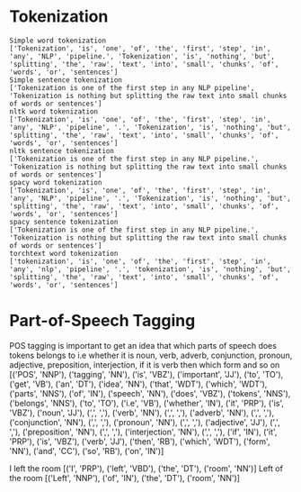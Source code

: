 # Tokenization
```
Simple word tokenization
['Tokenization', 'is', 'one', 'of', 'the', 'first', 'step', 'in', 'any', 'NLP', 'pipeline.', 'Tokenization', 'is', 'nothing', 'but', 'splitting', 'the', 'raw', 'text', 'into', 'small', 'chunks', 'of', 'words', 'or', 'sentences']
Simple sentence tokenization
['Tokenization is one of the first step in any NLP pipeline', 'Tokenization is nothing but splitting the raw text into small chunks of words or sentences']
nltk word tokenization
['Tokenization', 'is', 'one', 'of', 'the', 'first', 'step', 'in', 'any', 'NLP', 'pipeline', '.', 'Tokenization', 'is', 'nothing', 'but', 'splitting', 'the', 'raw', 'text', 'into', 'small', 'chunks', 'of', 'words', 'or', 'sentences']
nltk sentence tokenization
['Tokenization is one of the first step in any NLP pipeline.', 'Tokenization is nothing but splitting the raw text into small chunks of words or sentences']
spacy word tokenization
['Tokenization', 'is', 'one', 'of', 'the', 'first', 'step', 'in', 'any', 'NLP', 'pipeline', '.', 'Tokenization', 'is', 'nothing', 'but', 'splitting', 'the', 'raw', 'text', 'into', 'small', 'chunks', 'of', 'words', 'or', 'sentences']
spacy sentence tokenization
['Tokenization is one of the first step in any NLP pipeline.', 'Tokenization is nothing but splitting the raw text into small chunks of words or sentences']
torchtext word tokenization
['tokenization', 'is', 'one', 'of', 'the', 'first', 'step', 'in', 'any', 'nlp', 'pipeline', '.', 'tokenization', 'is', 'nothing', 'but', 'splitting', 'the', 'raw', 'text', 'into', 'small', 'chunks', 'of', 'words', 'or', 'sentences']
```


# Part-of-Speech Tagging
POS tagging is important to get an idea that which parts of speech does tokens belongs to i.e whether it is noun, verb, adverb, conjunction, pronoun, adjective, preposition, interjection, if it is verb then which form and so on
[('POS', 'NNP'), ('tagging', 'NN'), ('is', 'VBZ'), ('important', 'JJ'), ('to', 'TO'), ('get', 'VB'), ('an', 'DT'), ('idea', 'NN'), ('that', 'WDT'), ('which', 'WDT'), ('parts', 'NNS'), ('of', 'IN'), ('speech', 'NN'), ('does', 'VBZ'), ('tokens', 'NNS'), ('belongs', 'NNS'), ('to', 'TO'), ('i.e', 'VB'), ('whether', 'IN'), ('it', 'PRP'), ('is', 'VBZ'), ('noun', 'JJ'), (',', ','), ('verb', 'NN'), (',', ','), ('adverb', 'NN'), (',', ','), ('conjunction', 'NN'), (',', ','), ('pronoun', 'NN'), (',', ','), ('adjective', 'JJ'), (',', ','), ('preposition', 'NN'), (',', ','), ('interjection', 'NN'), (',', ','), ('if', 'IN'), ('it', 'PRP'), ('is', 'VBZ'), ('verb', 'JJ'), ('then', 'RB'), ('which', 'WDT'), ('form', 'NN'), ('and', 'CC'), ('so', 'RB'), ('on', 'IN')]


I left the room [('I', 'PRP'), ('left', 'VBD'), ('the', 'DT'), ('room', 'NN')]
Left of the room [('Left', 'NNP'), ('of', 'IN'), ('the', 'DT'), ('room', 'NN')]